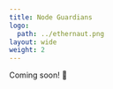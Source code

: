 ```yaml
---
title: Node Guardians
logo:
  path: ../ethernaut.png
layout: wide
weight: 2
---
```


Coming soon! 🦓
